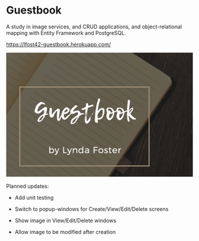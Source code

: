 # Guestbook

A study in image services, and CRUD applications, and object-relational mapping with Entity Framework and PostgreSQL.

https://lfost42-guestbook.herokuapp.com/

![My App](./Guestbook/wwwroot/img/app.png)

Planned updates:

- Add unit testing

- Switch to popup-windows for Create/View/Edit/Delete screens

- Show image in View/Edit/Delete windows

- Allow image to be modified after creation
